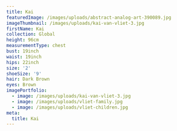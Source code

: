 ```yaml
---
title: Kai
featuredImage: /images/uploads/abstract-analog-art-390089.jpg
imageThumbnail: /images/uploads/kai-van-vliet-3.jpg
firstName: Kai
collection: Global
height: 96cm
measurementType: chest
bust: 19inch
waist: 19inch
hips: 22inch
size: '2'
shoeSize: '9'
hair: Dark Brown
eyes: Brown
imagePortfolio:
  - image: /images/uploads/kai-van-vliet-3.jpg
  - image: /images/uploads/vliet-family.jpg
  - image: /images/uploads/vliet-children.jpg
meta:
  title: Kai
---
```


